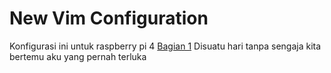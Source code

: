 # New Vim Configuration
Konfigurasi ini untuk raspberry pi 4
[Bagian 1](#bagian-1)
Disuatu hari tanpa sengaja kita bertemu
aku yang pernah terluka
